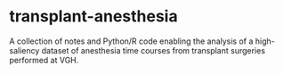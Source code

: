 # transplant-anesthesia
A collection of notes and Python/R code enabling the analysis of a high-saliency dataset of anesthesia time courses from transplant surgeries performed at VGH.
